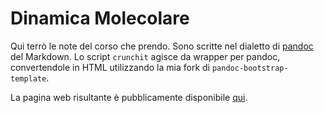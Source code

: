 # Dinamica Molecolare
Qui terrò le note del corso che prendo. Sono scritte nel dialetto di [pandoc](http://pandoc.org/index.html) del Markdown.
Lo script `crunchit` agisce da wrapper per pandoc, convertendole in HTML utilizzando la mia fork di `pandoc-bootstrap-template`.

La pagina web risultante è pubblicamente disponibile [qui](https://chftyrol.github.io/md/).
